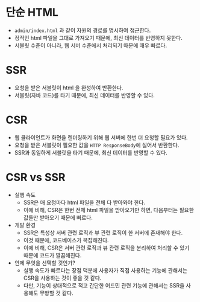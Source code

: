 # 단순 HTML

- `admin/index.html` 과 같이 자원의 경로를 명시하여 접근한다.
- 정적인 html 파일을 그대로 가져오기 때문에, 최신 데이터를 반영하지 못한다.
- 서블릿 수준이 아니라, 웹 서버 수준에서 처리되기 때문에 매우 빠르다.

# SSR

- 요청을 받은 서블릿이 html 을 완성하여 반환한다.
- 서블릿(자바 코드)를 타기 때문에, 최신 데이터를 반영할 수 있다.

# CSR

- 웹 클라이언트가 화면을 렌더링하기 위해 웹 서버에 한번 더 요청할 필요가 있다.
- 요청을 받은 서블릿이 필요한 값을 `HTTP ResponseBody`에 실어서 반환한다.
- SSR과 동일하게 서블릿을 타기 때문에, 최신 데이터를 반영할 수 있다.

# CSR vs SSR

- 실행 속도
    - SSR은 매 요청마다 html 파일을 전체 다 받아와야 한다.
    - 이에 비해, CSR은 한번 전체 html 파일을 받아오기만 하면, 다음부터는 필요한 값들만 받아오기 때문에 빠르다.
- 개발 환경
    - SSR은 특성상 서버 관련 로직과 뷰 관련 로직이 한 서버에 존재해야 한다.
    - 이것 때문에, 코드베이스가 복잡해진다.
    - 이에 비해, CSR은 서버 관련 로직과 뷰 관련 로직을 분리하여 처리할 수 있기 때문에 코드가 깔끔해진다.
- 언제 무엇을 선택할 것인가?
    - 실행 속도가 빠르다는 장점 덕분에 사용자가 직접 사용하는 기능에 관해서는 CSR을 사용하는 것이 좋을 것 같다.
    - 다만, 기능이 상대적으로 적고 간단한 어드민 관련 기능에 관해서는 SSR을 사용해도 무방할 것 같다.